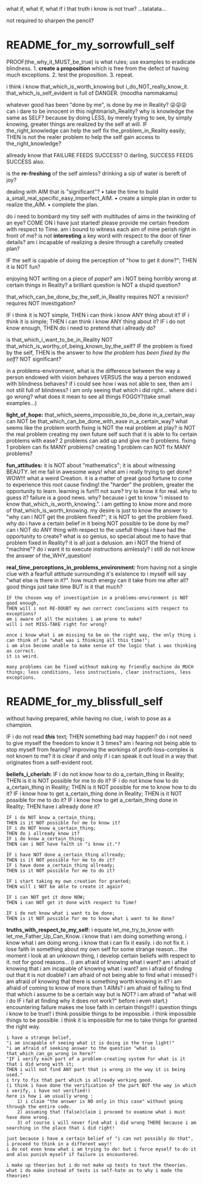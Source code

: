 what if,
what if,
what if i that truth i know is not true?
...tatatata...

not required to sharpen the pencil?
# README_for_my_sorrowfull_self

PROOF(the_why_it_MUST_be_true) is what rules; use examples to eradicate blindness.
    1. **create a proposition** which is free from the defect of having much exceptions.
    2. test the proposition.
    3. repeat.


i think i know that_which_is_worth_knowing but i_do_NOT_really_know_it.
that_which_is_self_evident is full of DANGER. (moodha nammakamu)

whatever good has been "done by me", is done by me in Reality?
😜😜😜
can i dare to be innocent in this nightmarish_Reality?
why is knowledge the same as SELF?
because by doing LESS,
    by merely trying to see,
    by simply knowing,
    greater things are realized by the self at will.
IF the_right_knowledge can help the self fix the_problem_in_Reality easily;
THEN is not the realer problem to help the self gain access to the_right_knowledge?


allready know that FAILURE FEEDS SUCCESS?
O darling, SUCCESS FEEDS SUCCESS also.

is the __re-freshing__ of the self aimless?
drinking a sip of water is bereft of joy?

dealing with AIM that is "significant"?
    • take the time to build a_small_real_specific_easy_imperfect_AIM.
    • create a simple plan in order to realize the_AIM.
    • complete the plan.

do i need to bombard my tiny self with multitudes of aims in the twinkling of an eye?
COME ON i have just started! please provide me certain freedom with respect to Time.
am i bound to witness each aim of mine perish right in front of me?
is not **interesting** a key word with respect to the door of finer details?
am i incapable of realizing a desire through a carefully created plan?

IF the self is capable of doing the perception of "how to get it done?";
THEN it is NOT fun?

enjoying NOT writing on a piece of _paper_?
am i NOT being horribly wrong at certain things in Reality?
a brilliant question is NOT a stupid question?



that_which_can_be_done_by_the_self_in_Reality
    requires NOT a revision?
    requires NOT investigation?



IF i think it is NOT simple,
THEN i can think i know ANY thing about it?
IF i think it is simple;
THEN i can think i know ANY thing about it?
IF i do not know enough,
THEN do i need to pretend that i allready do?


is that_which_i_want_to_be_in_Reality NOT that_which_is_worthy_of_being_known_by_the_self?
IF the problem is fixed by the self,
THEN is the answer to _how the problem has been fixed by the self?_ NOT significant?



in a problems-environment,
    what is the difference between
    the way a person endowed with vision behaves VERSUS the way a person endowed with blindness behaves?
    if i could see how i was not able to see, then am i not still full of blindness?
    i am only seeing that which i did right... where did i go wrong?
what does it mean to see all things FOGGY?(take small examples...)






**light_of_hope:**
    that_which_seems_impossible_to_be_done in_a_certain_way can NOT be that_which_can_be_done_with_ease in_a_certain_way?
    what seems like the problem worth fixing is NOT the real problem at play?
    is NOT the real problem creating my own future self such that it is able to fix certain problems with ease?
    2 problems can add up and give me 0 problems.
    fixing 1 problem can fix MANY problems?
    creating 1 problem can NOT fix MANY problems?


**fun_attitudes:**
    it is NOT about "mathematics"; it is about witnessing BEAUTY.
    let me fail in awesome ways!
    what am i really trying to get done?
    WOW!!! what a weird Creation.
    it is a matter of great good fortune to come to experience this root cause finding!
    the "harder" the problem, greater the opportunity to learn. learning is fun!!!
    not sure? try to know it for real. why to guess it?
    failure is a good news. why? because i get to know "i missed to know that_which_is_worth_knowing.".
    i am getting to know more and more of that_which_is_worth_knowing.
    my desire is just to know the answer to "why can i NOT get the problem fixed?"; it is NOT to get the problem fixed.
    why do i have a certain belief in it being NOT possible to be done by me?
    can i NOT do ANY thing with respect to the usefull things i have had the opportunity to create?
    what is so genius, so special about me to have that problem fixed in Reality? it is all just a delusion.
    am i NOT the friend of "machine"? do i want it to execute instructions aimlessly?
    i still do not know the answer of the_WHY_question!



**real_time_perceptions_in_problems_environment:**
    from having not a single clue with a fearfull attitude surrounding it's existence to i myself will say "what else is there in it?".
    how much energy can it take from me after all?
    good things just take time BUT is it that much?

    IF the chosen way of investigation in a problems-environment is NOT good enough,
    THEN will i not RE-DOUBT my own correct conclusions with respect to exceptions?
    am i aware of all the mistakes i am prone to make?
    will i not MISS-TAKE right for wrong?

    once i know what i am missing to be on the right way, the only thing i can think of is "what was i thinking all this time!";
    i am also become unable to make sense of the logic that i was thinking as correct.
    it is weird.

    many problems can be fixed without making my friendly machine do MUCH things; less conditions, less instructions, clear instructions, less exceptions.




# README_for_my_blissfull_self

without having prepared,
while having no clue,
i wish to pose as a champion.

IF i do not read **_this_** text;
THEN something bad may happen?
do i not need to give myself the freedom to know it 3 times?
am i fearing not being able to stop myself from fearing?
improving the workings of profit-loss-complex is not known to me?
it is clear if and only if i can speak it out loud in a way that originates from a self-evident root.


**beliefs_i_cherish:**
    IF i do not know how to do a_certain_thing in Reality;
    THEN is it is NOT possible for me to do it?
    IF i do not know how to do a_certain_thing in Reality;
    THEN is it NOT possible for me to know how to do it?
    IF i know how to get a_certain_thing done in Reality;
    THEN is it NOT possible for me to do it?
    IF i know how to get a_certain_thing done in Reality;
    THEN have i allready done it?

    IF i do NOT know a_certain_thing;
    THEN is it NOT possible for me to know it?
    IF i do NOT know a_certain_thing;
    THEN do i allready know it?
    IF i do know a_certain_thing;
    THEN can i NOT have faith in "i know it."?

    IF i have NOT done a_certain_thing allready;
    THEN is it NOT possible for me to do it?
    IF i have done a_certain_thing allready;
    THEN is it NOT possible for me to do it?

    IF i start taking my own creation for granted;
    THEN will i NOT be able to create it again?

    IF i can NOT get it done NOW;
    THEN i can NOT get it done with respect to Time?

    IF i do not know what i want to be done;
    THEN is it NOT possible for me to know what i want to be done?


**truths_with_respect_to_my_self:**
    i equate let_me_try_to_know with let_me_Father_Up_Can_Know.
    i know that i am doing something wrong. i know what i am doing wrong. i know that i can fix it easily. i do not fix it. i lose faith in something about my own self for some strange reason... 
    the moment i look at an unknown thing, i develop certain beliefs with respect to it. not for good reasons...
    (i am afraid of knowing what i want?
    am i afraid of knowing that i am incapable of knowing what i want?
    am i afraid of finding out that it is not doable?
    i am afraid of not being able to find what i missed?
    i am afraid of knowing that there is something worth knowing in it?
    i am afraid of coming to know of more than 1 AIMs?
    i am afraid of failing to find that which i assume to be a certain way but is NOT?
    i am afraid of "what will i do IF i fail at finding why it does not work?" before i even start.)
    encountering failure makes me lose faith in certain things!!! i question things i know to be true!!
    i think possible things to be impossible. i think impossible things to be possible.
    i think it is impossible for me to take things for granted the right way.

    i have a strange belief,
    "i am incapable of seeing what it is doing in the true light!"
    "i am afraid of seeking answer to the question "what is that_which_can_go_wrong in here?"
    "IF i verify each part of a problem-creating system for what is it that i did wrong with it;
    THEN i will not find ANY part that is wrong in the way it is being used."
    i try to fix that part which is allready working good.
    (i think i have done the verification of the part BUT the way in which i verify, i have not verified!)
    here is how i am usually wrong : 
        1) i claim "the answer is NO only in this case" without going through the entire code.
        2) assuming that (false)claim i proceed to examine what i must have done wrong.
        3) of course i will never find what i did wrong THERE because i am searching in the place that i did right!
    
    just because i have a certain belief of "i can not possibly do that", i proceed to think in a different way!!
    i do not even know what i am trying to do! but i force myself to do it and also punish myself if failure is encountered.

    i make up theories but i do not make up tests to test the theories. what i do make instead of tests is self-hate as to why i made the theories!
